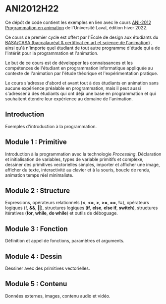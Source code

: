 # ANI2012H22

Ce dépôt de code contient les exemples en lien avec le cours [ANI-2012 Programmation en animation](https://www.distance.ulaval.ca/etudes/cours/programmation-en-animation) de l'Université Laval, édition hiver 2022.

Ce cours de premier cycle est offert par l'École de design aux étudiants du [BASA/CASA (baccalauréat & certificat en art et science de l'animation)](https://www.design.ulaval.ca/programmes/baccalaureat-art-science-animation.html) , ainsi qu'à n'importe quel étudiant de tout autre programme d'étude qui a de l'intérêt pour la programmation et l'animation.

Le but de ce cours est de développer les connaissances et les compétences de l'étudiant en programmation informatique appliquée au contexte de l'animation par l'étude théorique et l'expérimentation pratique.

Le cours s'adresse d'abord et avant tout à des étudiants en animation sans aucune expérience préalable en programmation, mais il peut aussi s'adresser à des étudiants qui ont déjà une base en programmation et qui souhaitent étendre leur expérience au domaine de l'animation.

## Introduction

Exemples d'introduction à la programmation.

## Module 1 : Primitive

Introduction à la programmation avec la technologie *Processing*. Déclaration et initialisation de variables, types de variable primitifs et complexe, dessiner des primitives vectorielles simples, importer et afficher une image, afficher du texte, interactivité au clavier et à la souris, boucle de rendu, animation temps réel minimaliste.

## Module 2 : Structure

Expressions, opérateurs relationnels (**<**, **<=**, **>**, **>=**, **==**, **!=**), opérateurs logiques (**!**, **&&**, **||**), structures logiques (**if**, **else**, **else if**, **switch**), structures itératives (**for**, **while**, **do while**) et outils de déboguage.

## Module 3 : Fonction

Définition et appel de fonctions, paramètres et arguments.

## Module 4 : Dessin

Dessiner avec des primitives vectorielles.

## Module 5 : Contenu

Données externes, images, contenu audio et vidéo.
